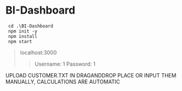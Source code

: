 # BI-Dashboard
```
 cd .\BI-Dashboard
 npm init -y
 npm install
 npm start
```
>localhost:3000
>>Username: 1
>>Password: 1

UPLOAD CUSTOMER.TXT IN DRAGANDDROP PLACE OR INPUT THEM MANUALLY, CALCULATIONS ARE AUTOMATIC 